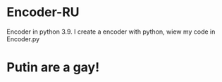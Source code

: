 # Encoder-RU
Encoder in python 3.9.
I create a encoder with python, wiew my code in Encoder.py
# Putin are a gay!
